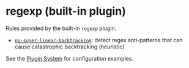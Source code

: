 # regexp (built-in plugin)

Rules provided by the built-in `regexp` plugin.

- [`no-super-linear-backtracking`](/rules/regexp-no-super-linear-backtracking): detect regex anti-patterns that can cause catastrophic backtracking (heuristic)

See the [Plugin System](/advanced/plugin-system) for configuration examples.
